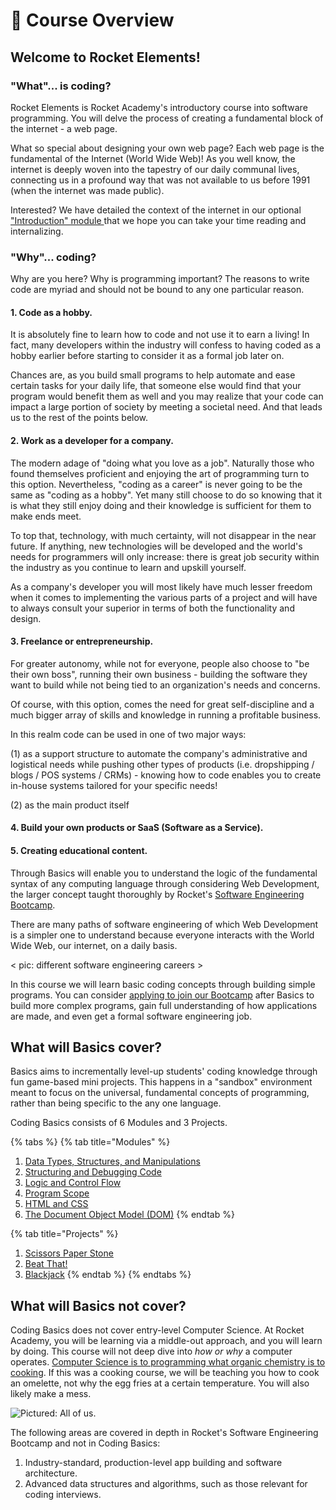 # 🚀 Course Overview

## Welcome to Rocket Elements!

### "What"... is coding?

Rocket Elements is Rocket Academy's introductory course into software programming. You will delve the process of creating a fundamental block of the internet - a web page.&#x20;

What so special about designing your own web page? Each web page is the fundamental of the Internet (World Wide Web)! As you well know, the internet is deeply woven into the tapestry of our daily communal lives, connecting us in a profound way that was not available to us before 1991 (when the internet was made public).&#x20;

Interested? We have detailed the context of the internet in our optional ["Introduction" module ](modules/0-introduction/)that we hope you can take your time reading and internalizing.

### "Why"... coding?

Why are you here? Why is programming important? The reasons to write code are myriad and should not be bound to any one particular reason.

#### 1. Code as a hobby.

It is absolutely fine to learn how to code and not use it to earn a living! In fact, many developers within the industry will confess to having coded as a hobby earlier before starting to consider it as a formal job later on.

Chances are, as you build small programs to help automate and ease certain tasks for your daily life, that someone else would find that your program would benefit them as well and you may realize that your code can impact a large portion of society by meeting a societal need. And that leads us to the rest of the points below.

#### 2. Work as a developer for a company.

The modern adage of "doing what you love as a job". Naturally those who found themselves proficient and enjoying the art of programming turn to this option. Nevertheless, "coding as a career" is never going to be the same as "coding as a hobby". Yet many still choose to do so knowing that it is what they still enjoy doing and their knowledge is sufficient for them to make ends meet.

To top that, technology, with much certainty, will not disappear in the near future. If anything, new technologies will be developed and the world's needs for programmers will only increase: there is great job security within the industry as you continue to learn and upskill yourself.

As a company's developer you will most likely have much lesser freedom when it comes to implementing the various parts of a project and will have to always consult your superior in terms of both the functionality and design.

#### 3. Freelance or entrepreneurship.

For greater autonomy, while not for everyone, people also choose to "be their own boss", running their own business - building the software they want to build while not being tied to an organization's needs and concerns.

Of course, with this option, comes the need for great self-discipline and a much bigger array of skills and knowledge in running a profitable business.

In this realm code can be used in one of two major ways:

(1) as a support structure to automate the company's administrative and logistical needs while pushing other types of products (i.e. dropshipping / blogs / POS systems / CRMs) - knowing how to code enables you to create in-house systems tailored for your specific needs!

(2) as the main product itself

#### 4. Build your own products or SaaS (Software as a Service).

#### 5. Creating educational content.



Through Basics will enable you to understand the logic of the fundamental syntax of any computing language through considering Web Development, the larger concept taught thoroughly by Rocket's [Software Engineering Bootcamp](https://rocketacademy.co/courses/bootcamp).

There are many paths of software engineering of which Web Development is a simpler one to understand because everyone interacts with the World Wide Web, our internet, on a daily basis.

< pic: different software engineering careers >

In this course we will learn basic coding concepts through building simple programs. You can consider [applying to join our Bootcamp](logistics/post-course/bootcamp-admission-criteria.md) after Basics to build more complex programs, gain full understanding of how applications are made, and even get a formal software engineering job.

## What will Basics cover?

Basics aims to incrementally level-up students' coding knowledge through fun game-based mini projects. This happens in a "sandbox" environment meant to focus on the universal, fundamental concepts of programming, rather than being specific to the any one language.

Coding Basics consists of 6 Modules and 3 Projects.

{% tabs %}
{% tab title="Modules" %}
1. [Data Types, Structures, and Manipulations](modules/1-data-types-structures-and-manipulations/)
2. [Structuring and Debugging Code](modules/2-structuring-and-debugging-code/)
3. [Logic and Control Flow](modules/3-logic-and-control-flow/)
4. [Program Scope](modules/4-scope/)
5. [HTML and CSS](modules/5-html-and-css/)
6. [The Document Object Model (DOM)](modules/6-document-object-model/)
{% endtab %}

{% tab title="Projects" %}
1. [Scissors Paper Stone](coursework/projects/project-1-scissors-paper-stone/)
2. [Beat That!](coursework/projects/project-2-beat-that/)
3. [Blackjack](coursework/projects/project-3-blackjack/)
{% endtab %}
{% endtabs %}

## What will Basics not cover?

Coding Basics does not cover entry-level Computer Science. At Rocket Academy, you will be learning via a middle-out approach, and you will learn by doing. This course will not deep dive into _how or why_ a computer operates. [Computer Science is to programming what organic chemistry is to cooking](https://blog.codegiant.io/building-a-software-is-like-cooking-food-a64461a2e791?gi=ddfba8e218fc). If this was a cooking course, we will be teaching you how to cook an omelette, not why the egg fries at a certain temperature. You will also likely make a mess.

![Pictured: All of us.](.gitbook/assets/30lJMDo.jpg)

The following areas are covered in depth in Rocket's Software Engineering Bootcamp and not in Coding Basics:

1. Industry-standard, production-level app building and software architecture.
2. Advanced data structures and algorithms, such as those relevant for coding interviews.
